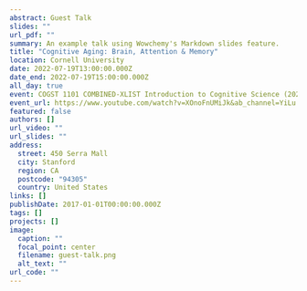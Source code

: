 ```yaml
---
abstract: Guest Talk
slides: ""
url_pdf: ""
summary: An example talk using Wowchemy's Markdown slides feature.
title: "Cognitive Aging: Brain, Attention & Memory"
location: Cornell University
date: 2022-07-19T13:00:00.000Z
date_end: 2022-07-19T15:00:00.000Z
all_day: true
event: COGST 1101 COMBINED-XLIST Introduction to Cognitive Science (2022SU)
event_url: https://www.youtube.com/watch?v=XOnoFnUMiJk&ab_channel=YiLu
featured: false
authors: []
url_video: ""
url_slides: ""
address:
  street: 450 Serra Mall
  city: Stanford
  region: CA
  postcode: "94305"
  country: United States
links: []
publishDate: 2017-01-01T00:00:00.000Z
tags: []
projects: []
image:
  caption: ""
  focal_point: center
  filename: guest-talk.png
  alt_text: ""
url_code: ""
---
```

